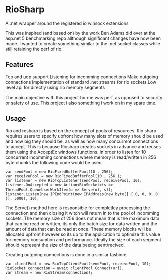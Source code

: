 # RioSharp
A .net wrapper around the registered io winsock extensions

This was inspired (and based on) by the work Ben Adams did over at the asp.net 5 benchmarking repo allthough significant changes have now been made. I wanted to create something similar to the .net socket classes while still retaining the perf of rio.

## Features
Tcp and udp support
Listening for incomming connections
Make outgoing connections
Implementation of standard .net streams for rio sockets
Low level api for directly using rio memory segments

The main objective with this project for me was perf, as opposed to security or safety of use. This project i also something i work on in my spare time.

## Usage
Rio and rosharp is based on the concept of pools of resources. Rio sharp requires users to specify upfront how many slots of memory should be used and how big they should be, as well as how many concurrent connections to accept. This is because Riosharp creates sockets in advance and reuses them using the AcceptEx windows functions. In order to listen for 10 concurrent incomming connections where memory is read/written in 256 byte chunks the following code would be used.

    var sendPool = new RioFixedBufferPool(10 , 256);
    var receivePool = new RioFixedBufferPool(10 , 256 );
    var listener = new RioTcpListener(sendPool, receivePool, 10);
    listener.OnAccepted = new Action<RioSocket>(s => ThreadPool.QueueUserWorkItem(o => Serve(o), s));
    listener.Listen(new IPEndPoint(new IPAddress(new byte[] { 0, 0, 0, 0 }), 5000), 10);
    
The Serve() method here is responsible for completley processing the connection and then closing it witch will return in to the pool of incomming sockets. The memory size of 256 does not mean that is the maximum data that can be read or written, its only the batch size for data written and the amount of data that can be read at once. These memory blocks will be allocated upfront however so its up to the application to optimize this value for memory consumtion and performance. Ideally the size of each segment should represent the size of the data beeing sent/recived.

Creating outgoing connections is done in a similar fashion:

    var clientPool = new RioTcpClientPool(sendPool, receivePool, 10);
    RioSocket connection = await clientPool.Connect(uri);
    var stream = new RioStream(connection);
    
